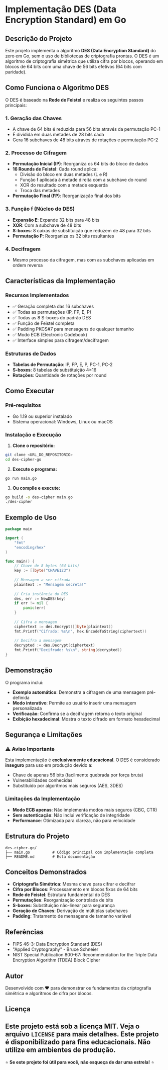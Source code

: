# Implementação DES (Data Encryption Standard) em Go

## Descrição do Projeto

Este projeto implementa o algoritmo **DES (Data Encryption Standard)** do zero em Go, sem o uso de bibliotecas de criptografia prontas. O DES é um algoritmo de criptografia simétrica que utiliza cifra por blocos, operando em blocos de 64 bits com uma chave de 56 bits efetivos (64 bits com paridade).

## Como Funciona o Algoritmo DES

O DES é baseado na **Rede de Feistel** e realiza os seguintes passos principais:

### 1. Geração das Chaves
- A chave de 64 bits é reduzida para 56 bits através da permutação PC-1
- É dividida em duas metades de 28 bits cada
- Gera 16 subchaves de 48 bits através de rotações e permutação PC-2

### 2. Processo de Cifragem
- **Permutação Inicial (IP)**: Reorganiza os 64 bits do bloco de dados
- **16 Rounds de Feistel**: Cada round aplica:
  - Divisão do bloco em duas metades (L e R)
  - Função f aplicada à metade direita com a subchave do round
  - XOR do resultado com a metade esquerda
  - Troca das metades
- **Permutação Final (FP)**: Reorganização final dos bits

### 3. Função f (Núcleo do DES)
- **Expansão E**: Expande 32 bits para 48 bits
- **XOR**: Com a subchave de 48 bits
- **S-boxes**: 8 caixas de substituição que reduzem de 48 para 32 bits
- **Permutação P**: Reorganiza os 32 bits resultantes

### 4. Decifragem
- Mesmo processo da cifragem, mas com as subchaves aplicadas em ordem reversa

## Características da Implementação

### Recursos Implementados
- ✅ Geração completa das 16 subchaves
- ✅ Todas as permutações (IP, FP, E, P)
- ✅ Todas as 8 S-boxes do padrão DES
- ✅ Função de Feistel completa
- ✅ Padding PKCS#7 para mensagens de qualquer tamanho
- ✅ Modo ECB (Electronic Codebook)
- ✅ Interface simples para cifragem/decifragem

### Estruturas de Dados
- **Tabelas de Permutação**: IP, FP, E, P, PC-1, PC-2
- **S-boxes**: 8 tabelas de substituição 4×16
- **Rotações**: Quantidade de rotações por round

## Como Executar

### Pré-requisitos
- Go 1.19 ou superior instalado
- Sistema operacional: Windows, Linux ou macOS

### Instalação e Execução

1. **Clone o repositório:**
```bash
git clone <URL_DO_REPOSITORIO>
cd des-cipher-go
```

2. **Execute o programa:**
```bash
go run main.go
```

3. **Ou compile e execute:**
```bash
go build -o des-cipher main.go
./des-cipher
```

## Exemplo de Uso

```go
package main

import (
    "fmt"
    "encoding/hex"
)

func main() {
    // Chave de 8 bytes (64 bits)
    key := []byte("CHAVE123")
    
    // Mensagem a ser cifrada
    plaintext := "Mensagem secreta!"
    
    // Cria instância do DES
    des, err := NewDES(key)
    if err != nil {
        panic(err)
    }
    
    // Cifra a mensagem
    ciphertext := des.Encrypt([]byte(plaintext))
    fmt.Printf("Cifrado: %s\n", hex.EncodeToString(ciphertext))
    
    // Decifra a mensagem
    decrypted := des.Decrypt(ciphertext)
    fmt.Printf("Decifrado: %s\n", string(decrypted))
}
```

## Demonstração

O programa inclui:
- **Exemplo automático**: Demonstra a cifragem de uma mensagem pré-definida
- **Modo interativo**: Permite ao usuário inserir uma mensagem personalizada
- **Verificação**: Confirma se a decifragem retorna o texto original
- **Exibição hexadecimal**: Mostra o texto cifrado em formato hexadecimal

## Segurança e Limitações

### ⚠️ Aviso Importante
Esta implementação é **exclusivamente educacional**. O DES é considerado **inseguro** para uso em produção devido a:
- Chave de apenas 56 bits (facilmente quebrada por força bruta)
- Vulnerabilidades conhecidas
- Substituído por algoritmos mais seguros (AES, 3DES)

### Limitações da Implementação
- **Modo ECB apenas**: Não implementa modos mais seguros (CBC, CTR)
- **Sem autenticação**: Não inclui verificação de integridade
- **Performance**: Otimizada para clareza, não para velocidade

## Estrutura do Projeto

```
des-cipher-go/
├── main.go          # Código principal com implementação completa
├── README.md        # Esta documentação
```

## Conceitos Demonstrados

- **Criptografia Simétrica**: Mesma chave para cifrar e decifrar
- **Cifra por Blocos**: Processamento em blocos fixos de 64 bits
- **Rede de Feistel**: Estrutura fundamental do DES
- **Permutações**: Reorganização controlada de bits
- **S-boxes**: Substituição não-linear para segurança
- **Geração de Chaves**: Derivação de múltiplas subchaves
- **Padding**: Tratamento de mensagens de tamanho variável

## Referências

- FIPS 46-3: Data Encryption Standard (DES)
- "Applied Cryptography" - Bruce Schneier
- NIST Special Publication 800-67: Recommendation for the Triple Data Encryption Algorithm (TDEA) Block Cipher

## Autor

Desenvolvido com ❤️ para demonstrar os fundamentos da criptografia simétrica e algoritmos de cifra por blocos.

## Licença

Este projeto está sob a licença MIT. Veja o arquivo `LICENSE` para mais detalhes.
**Este projeto é disponibilizado para fins educacionais. Não utilize em ambientes de produção.**
---

⭐ **Se este projeto foi útil para você, não esqueça de dar uma estrela!** ⭐

